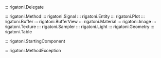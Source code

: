 
::: rigatoni.Delegate

::: rigatoni.Method
::: rigatoni.Signal
::: rigatoni.Entity
::: rigatoni.Plot
::: rigatoni.Buffer
::: rigatoni.BufferView
::: rigatoni.Material
::: rigatoni.Image
::: rigatoni.Texture
::: rigatoni.Sampler
::: rigatoni.Light
::: rigatoni.Geometry
::: rigatoni.Table

::: rigatoni.StartingComponent

::: rigatoni.MethodException 
